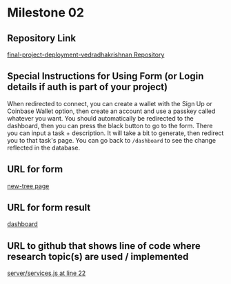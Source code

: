 # Milestone 02

## Repository Link
[final-project-deployment-vedradhakrishnan Repository](https://github.com/nyu-csci-ua-0467-001-002-spring-2025/final-project-deployment-vedradhakrishnan/tree/master)

## Special Instructions for Using Form (or Login details if auth is part of your project)
When redirected to connect, you can create a wallet with the Sign Up or Coinbase Wallet option, then create an account and use a passkey called whatever you want. You should automatically be redirected to the dashboard, then you can press the black button to go to the form. There you can input a task + description. It will take a bit to generate, then redirect you to that task's page. You can go back to `/dashboard` to see the change reflected in the database.

## URL for form 
[new-tree page](https://improved-winner-v74v7jxxq75cwvw6-3000.app.github.dev/new-tree)

## URL for form result
[dashboard](https://improved-winner-v74v7jxxq75cwvw6-3000.app.github.dev/dashboard)

## URL to github that shows line of code where research topic(s) are used / implemented
[server/services.js at line 22](https://github.com/nyu-csci-ua-0467-001-002-spring-2025/final-project-deployment-vedradhakrishnan/blob/master/server/services.js#L22)

